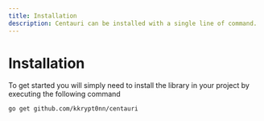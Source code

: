 ```yaml
---
title: Installation
description: Centauri can be installed with a single line of command.
---
```


# Installation

To get started you will simply need to install the library in your project by executing the following command

```bash
go get github.com/kkrypt0nn/centauri
```